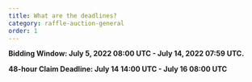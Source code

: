 ```yaml
---
title: What are the deadlines?
category: raffle-auction-general
order: 1
---
```

**Bidding Window: July 5, 2022 08:00 UTC - July 14, 2022 07:59 UTC.**

**48-hour Claim Deadline: July 14 14:00 UTC - July 16 08:00 UTC**